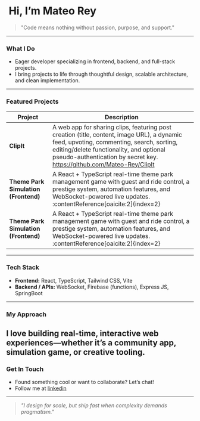 # ​ Hi, I’m Mateo Rey

> "Code means nothing without passion, purpose, and support."

---

###  What I Do
- Eager developer specializing in frontend, backend, and full-stack projects.
- I bring projects to life through thoughtful design, scalable architecture, and clean implementation.

---

###  Featured Projects

| Project | Description |
|--------|-------------|
| **ClipIt** | A web app for sharing clips, featuring post creation (title, content, image URL), a dynamic feed, upvoting, commenting, search, sorting, editing/delete functionality, and optional pseudo-authentication by secret key. https://github.com/Mateo-Rey/ClipIt|
| **Theme Park Simulation (Frontend)** | A React + TypeScript real-time theme park management game with guest and ride control, a prestige system, automation features, and WebSocket-powered live updates. :contentReference[oaicite:2]{index=2} |
| **Theme Park Simulation (Frontend)** | A React + TypeScript real-time theme park management game with guest and ride control, a prestige system, automation features, and WebSocket-powered live updates. :contentReference[oaicite:2]{index=2} |
---

###  Tech Stack
- **Frontend:** React, TypeScript, Tailwind CSS, Vite
- **Backend / APIs:** WebSocket, Firebase (functions), Express JS, SpringBoot
---

###  My Approach
I love building **real-time, interactive web experiences**—whether it’s a community app, simulation game, or creative tooling.
---

###  Get In Touch
- Found something cool or want to collaborate? Let’s chat!
- Follow me at [linkedin](https://www.linkedin.com/in/mateo-rey-132926245/)

---

> _"I design for scale, but ship fast when complexity demands pragmatism."_  
